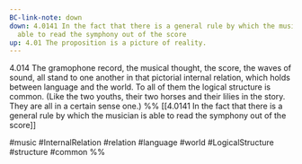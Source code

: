 ```yaml
---
BC-link-note: down
down: 4.0141 In the fact that there is a general rule by which the musician is
  able to read the symphony out of the score
up: 4.01 The proposition is a picture of reality.
---
```

4.014 The gramophone record, the musical thought, the score, the waves of sound, all stand to one another in that pictorial internal relation, which holds between language and the world.
To all of them the logical structure is common.
(Like the two youths, their two horses and their lilies in the story. They are all in a certain sense one.)
%%
[[4.0141 In the fact that there is a general rule by which the musician is able to read the symphony out of the score]]

#music #InternalRelation #relation #language #world #LogicalStructure #structure #common %%